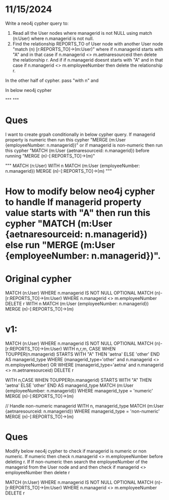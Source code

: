 # 11/15/2024

Write a neo4j cypher query to:
1. Read all the User nodes where managerid is not NULL using match (n:User) where n.managerid is not null.
2. Find the relationship REPORTS_TO of User node with another User node "match (n) [r:REPORTS_TO]->(m:User)" where if n.managerid starts with "A" and in that case if n.managerid <> m.aetnaresourceid then delete the relationship r.
And if if n.managerid doesnt starts with "A" and in that case if n.managerid <> m.employeeNumber then delete the relationship r.

In the other half of cypher. pass "with n" and 

In below neo4j cypher

""" """

# Ques
I want to create grpah conditionally in below cypher query. If managerid property is numeric then run this cypher "MERGE (m:User {employeeNumber: n.managerid})" or if managerid is non-numeric then run this cypher "MATCH (m:User {aetnaresourceid: n.managerid}) 
before running "MERGE (n)-[:REPORTS_TO]->(m)"

""" 
MATCH (n:User)
WITH n
MATCH (m:User {employeeNumber: n.managerid})
MERGE (n)-[:REPORTS_TO]->(m)
"""

# How to modify below neo4j cypher to handle If managerid property value starts with "A" then run this cypher "MATCH (m:User {aetnaresourceid: n.managerid}) else run "MERGE (m:User {employeeNumber: n.managerid})".

# Original cypher
MATCH (n:User) WHERE n.managerid IS NOT NULL
OPTIONAL MATCH (n)-[r:REPORTS_TO]->(m:User)
WHERE n.managerid <> m.employeeNumber
DELETE r
WITH n
MATCH (m:User {employeeNumber: n.managerid})
MERGE (n)-[:REPORTS_TO]->(m)


# v1:
MATCH (n:User) WHERE n.managerid IS NOT NULL
OPTIONAL MATCH (n)-[r:REPORTS_TO]->(m:User)
WITH n,r,m, CASE WHEN TOUPPER(n.managerid) STARTS WITH "A" THEN 'aetna' ELSE 'other' END AS managerid_type
WHERE (managerid_type='other' and n.managerid <> m.employeeNumber) OR
WHERE (managerid_type='aetna' and n.managerid <> m.aetnaresourceid)
DELETE r

WITH n,CASE WHEN TOUPPER(n.managerid) STARTS WITH "A" THEN 'aetna' ELSE 'other' END AS managerid_type
MATCH (m:User {employeeNumber: n.managerid})
WHERE managerid_type = 'numeric'
MERGE (n)-[:REPORTS_TO]->(m)

// Handle non-numeric managerid
WITH n, managerid_type
MATCH (m:User {aetnaresourceid: n.managerid})
WHERE managerid_type = 'non-numeric'
MERGE (n)-[:REPORTS_TO]->(m)

# Ques
Modify below neo4j cypher to check if managerid is numeric or non numeric. If numeric then check n.managerid <> m.employeeNumber before deleting r. If If non-numeric then search the employeeNumber of the managerid from the User node and and then check if managerid <> employeeNumber then delete r

MATCH (n:User) WHERE n.managerid IS NOT NULL
OPTIONAL MATCH (n)-[r:REPORTS_TO]->(m:User)
WHERE n.managerid <> m.employeeNumber
DELETE r




